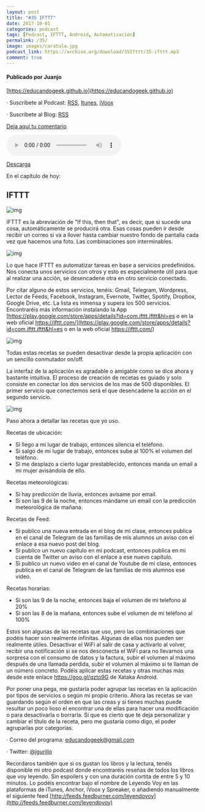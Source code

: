 ```yaml
---
layout: post
title: "#35 IFTTT"
date: 2017-10-01
categories: podcast
tags: [Podcast, IFTTT, Android, Automatización]
permalink: /35/
image: images/caratula.jpg
podcast_link: https://archive.org/download/35Ifttt/35-ifttt.mp3
comment: true
---
```


#### Publicado por Juanjo

[https://educandogeek.github.io](https://educandogeek.github.io)

· Suscríbete al Podcast: [RSS](http://feeds.feedburner.com/educandogeek), [Itunes](https://itunes.apple.com/es/podcast/educando-geek/id1110060146?mt=2), [iVoox](https://www.ivoox.com/podcast-educando-geek_sq_f1289274_1.html)

· Suscríbete al Blog: [RSS](http://feeds.feedburner.com/educandogeekblog)

[Deja aquí tu comentario](https://educandogeek.github.io/35/)

<audio controls>
  <source src="{{ page.podcast_link }}" type="audio/mp3">
</audio>


[Descarga][Mp3]


En el capítulo de hoy:

## IFTTT

![img](https://lh3.googleusercontent.com/_Hav1IiP-O6FTVulIgbD7TXg8fUuhTZJxdxmXyBbxlTM9p8X3YW60kKzT-S9D9foInA=w300)

IFTTT es la abreviación de "If this, then that", es decir, que si sucede una cosa, automáticamente se producirá otra. Esas cosas pueden ir desde recibir un correo si va a llover hasta cambiar nuestro fondo de pantalla cada vez que hacemos una foto. Las combinaciones son interminables.

![img](http://www.roldos.es/blog/wp-content/uploads/ifthis.png)

Lo que hace IFTTT es automatizar tareas en base a servicios predefinidos. Nos conecta unos servicios con otros y esto es especialmente útil para que al realizar una acción, se desencadene otra en otro servicio conectado.

Por citar alguno de estos servicios, tenéis: Gmail, Telegram, Wordpress, Lector de Feeds, Facebook, Instagram, Evernote, Twitter, Spotify, Dropbox, Google Drive, etc. 
La lista es inmensa y supera los 500 servicios. Encontraréis más información instalando la App [https://play.google.com/store/apps/details?id=com.ifttt.ifttt&hl=es o en la web oficial https://ifttt.com/](https://play.google.com/store/apps/details?id=com.ifttt.ifttt&hl=es o en la web oficial https://ifttt.com/)

![img](https://cnet2.cbsistatic.com/img/BDb2kodllJnDnsvSohqyg7xrRkg=/2015/11/16/e55d7772-e289-4d2e-ab04-460a4fcd65de/ifttt-action-channels.jpg)

Todas estas recetas se pueden desactivar desde la propia aplicación con un sencillo conmutador on/off. 

La interfaz de la aplicación es agradable o amigable como se dice ahora y bastante intuitiva. El proceso de creación de recetas es guiado y solo consiste en conectar los dos servicios de los mas de 500 disponibles. El primer servicio que conectemos será el que desencadene la acción en el segundo servicio. 

![img](http://www.clasesdeperiodismo.com/wp-content/uploads/2013/12/IFTTT-for-iPhone-Intro-Screen-01.png)

Paso ahora a detallar las recetas que yo uso.

Recetas de ubicación:

- Si llego a mi lugar de trabajo, entonces silencia el teléfono.
- Si salgo de mi lugar de trabajo, entonces sube al 100% el volumen del teléfono.
- Si me desplazo a cierto lugar prestablecido, entonces manda un email a mi mujer avisándola de ello.

Recetas meteorológicas:

- Si hay predicción de lluvia, entonces avísame por email.
- Si son las 9 de la noche, entonces mándame un email con la predicción meteorológica de mañana.

Recetas de Feed:

- Si publico una nueva entrada en el blog de mi clase, entonces publica en el canal de Telegram de las familias de mis alumnos un aviso con el enlace a esa nuevo post del blog.
- Si publico un nuevo capítulo en mi podcast, entonces publica en mi cuenta de Twitter un aviso con el enlace a ese nuevo capítulo.
- Si publico un nuevo video en el canal de Youtube de mi clase, entonces publica en el canal de Telegram de las familias de mis alumnos ese video.

Recetas horarias:

- Si son las 9 de la noche, entonces baja el volumen de mi telefono al 20%
- Si son las 8 de la mañana, entonces sube el volumen de mi teléfono al 100%

Estos son algunas de las recetas que uso, pero las combinaciones que podéis hacer son realmente infinitas. Algunas de ellas nos pueden ser realmente útiles. Desactivar el WiFi al salir de casa y activarlo al volver, recibir una notificación si se nos desconecta el WiFi para no llevarnos una sorpresa con el consumo de datos y la factura, subir el volumen al máximo después de una llamada perdida, subir el volumen al máximo si te llaman de un número concreto. Podéis aplicar estas recetas y otras muchas más desde este enlace https://goo.gl/qzto9G de Xataka Android.

Por poner una pega, me gustaría poder agrupar las recetas en la aplicación por tipos de servicios o según mi propio criterio. Ahora las recetas se van guardando según el orden en que las creas y si tienes muchas puede resultar un poco lioso el encontrar una de ellas para hacer una modificación o para desactivarla o borrarla. Si que es cierto que te deja personalizar y cambiar el título de la receta, pero me gustaría como digo, el poder agruparlas por categorías.







· Correo del programa: [educandogeek@gmail.com](mailto:educandogeek@gmail.com)

· Twitter: [@jgurillo](https://twitter.com/jgurillo)

Recordaros también que si os gustan los libros y la lectura, tenéis disponible mi otro podcast donde encontraréis reseñas de todos los libros que voy leyendo. Sin espoilers y con una duración cortita de entre 5 y 10 minutos. Lo podéis encontrar bajo el nombre de Leyendo Voy en las plataformas de iTunes, Anchor, iVoox y Spreaker, o añadiendo manualmente el siguiente feed [http://feeds.feedburner.com/leyendovoy](http://feeds.feedburner.com/leyendovoy)



[Mp3]: https://archive.org/download/35Ifttt/35-ifttt.mp3
